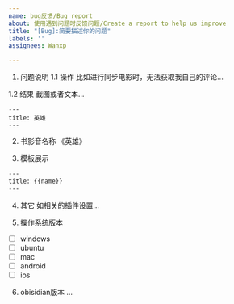 ```yaml
---
name: bug反馈/Bug report
about: 使用遇到问题时反馈问题/Create a report to help us improve
title: "[Bug]:简要描述你的问题"
labels: ''
assignees: Wanxp

---
```


1. 问题说明
1.1 操作
比如进行同步电影时，无法获取我自己的评论...

1.2 结果 
截图或者文本...
```text
---
title: 英雄
---
```

2. 书影音名称
《英雄》

3. 模板展示
```txt
---
title: {{name}}
---
```
4. 其它
如相关的插件设置...

5. 操作系统版本
- [ ] windows
- [ ] ubuntu
- [ ] mac
- [ ] android
- [ ] ios
6. obisidian版本
...
